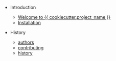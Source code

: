 * Introduction 
  * [Welcome to {{ cookiecutter.project_name }}](README.md)
  * [Installation](introduction/install.md)

* History
  * [authors](AUTHORS.md)
  * [contributing](CONTRIBUTING.md)
  * [history](HISTORY.MD)
